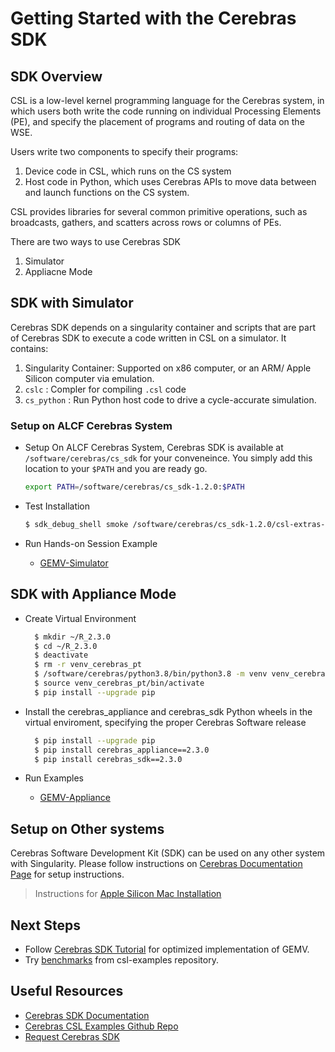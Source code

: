 # Getting Started with the Cerebras SDK

## SDK Overview 

CSL is a low-level kernel programming language for the Cerebras system, in which users both write the code running on individual Processing Elements (PE), and specify the placement of programs and routing of data on the WSE. 

Users write two components to specify their programs: 
1. Device code in CSL, which runs on the CS system
2. Host code in Python, which uses Cerebras APIs to move data between and launch functions on the CS system.

CSL provides libraries for several common primitive operations, such as broadcasts, gathers, and scatters across rows or columns of PEs.

There are two ways to use Cerebras SDK
1. Simulator 
2. Appliacne Mode   
   
## SDK with Simulator

Cerebras SDK depends on a singularity container and scripts that are part of Cerebras SDK to execute a code written in CSL on a simulator. It contains:
1. Singularity Container: Supported on x86 computer, or an ARM/ Apple Silicon computer via emulation. 
2. `cslc` : Compler for compiling `.csl` code  
3. `cs_python` : Run Python host code to drive a cycle-accurate simulation.

 
### Setup on ALCF Cerebras System

* Setup 
    On ALCF Cerebras System, Cerebras SDK is available at `/software/cerebras/cs_sdk` for your conveneince. You simply add this location to your `$PATH` and you are ready go. 

    ```bash
    export PATH=/software/cerebras/cs_sdk-1.2.0:$PATH
    ```

* Test Installation 
    ```bash
    $ sdk_debug_shell smoke /software/cerebras/cs_sdk-1.2.0/csl-extras-202406260214-4-70afe120
    ```

* Run Hands-on Session Example

  * [GEMV-Simulator](./GEMV-Simulator/README.md)

## SDK with Appliance Mode 

* Create Virtual Environment 
  ```bash
    $ mkdir ~/R_2.3.0
    $ cd ~/R_2.3.0
    $ deactivate
    $ rm -r venv_cerebras_pt
    $ /software/cerebras/python3.8/bin/python3.8 -m venv venv_cerebras_pt
    $ source venv_cerebras_pt/bin/activate
    $ pip install --upgrade pip
  ```

* Install the cerebras_appliance and cerebras_sdk Python wheels in the virtual enviroment, specifying the proper Cerebras Software release
  ```bash
    $ pip install --upgrade pip
    $ pip install cerebras_appliance==2.3.0
    $ pip install cerebras_sdk==2.3.0
  ```

* Run Examples
  * [GEMV-Appliance](./GEMV-Appliance/README.md)

## Setup on Other systems 

Cerebras Software Development Kit (SDK) can be used on any other system with Singularity. Please follow instructions on [Cerebras Documentation Page](https://sdk.cerebras.net/installation-guide) for setup instructions. 


> Instructions for [Apple Silicon Mac Installation](https://sdk.cerebras.net/installation-guide#apple-silicon-mac-installation:~:text=selecting%20a%20PE%3A-,Apple%20Silicon%20Mac%20Installation,-%C2%B6) 


<!-- # Profiling 

Use SDK Debug GUI to get insights into code execution. 
Refer to SDK GUI documentation for details. 

```bash
$ cd csl-examples/examples/gemm-collectives_2d
$ sdk_debug_shell visualize
Click this link to open URL:  http://thetalogin4:8000/sdk-gui
Click this link to open URL:  http://10.236.1.193:8000/sdk-gui
Press Ctrl-C to exit
```

Forward port 8000 from theta-gpu to your local computer.
Open http://localhost:8000/sdk-gui/ on your local computer. 

![CS-2 connection diagram](./cs_sdk_gui.png) -->

## Next Steps

* Follow [Cerebras SDK Tutorial](https://github.com/Cerebras/csl-examples/tree/master/tutorials) for optimized implementation of GEMV.
* Try [benchmarks](https://github.com/Cerebras/csl-examples/tree/master/benchmarks) from csl-examples repository. 

## Useful Resources

* [Cerebras SDK Documentation](https://sdk.cerebras.net/)
* [Cerebras CSL Examples Github Repo](https://github.com/Cerebras/csl-examples)
* [Request Cerebras SDK](https://cerebras.ai/homepage-landing/developers/sdk-request/)




